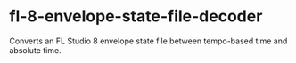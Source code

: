 # fl-8-envelope-state-file-decoder

Converts an FL Studio 8 envelope state file between tempo-based time and absolute time.
